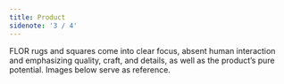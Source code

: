 ```yaml
---
title: Product
sidenote: '3 / 4'
---
```


FLOR rugs and squares come into clear focus, absent human interaction and emphasizing quality, craft, and details, as well as the product’s pure potential. Images below serve as reference.